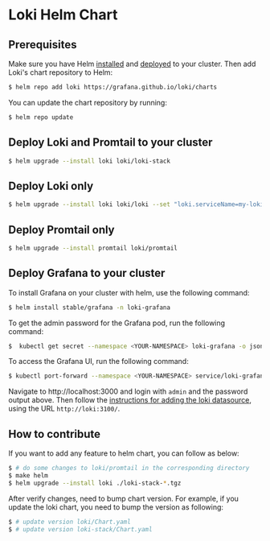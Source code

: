 # Loki Helm Chart

## Prerequisites

Make sure you have Helm [installed](https://helm.sh/docs/using_helm/#installing-helm) and
[deployed](https://helm.sh/docs/using_helm/#installing-tiller) to your cluster. Then add
Loki's chart repository to Helm:

```bash
$ helm repo add loki https://grafana.github.io/loki/charts
```

You can update the chart repository by running:

```bash
$ helm repo update
```

## Deploy Loki and Promtail to your cluster

```bash
$ helm upgrade --install loki loki/loki-stack
```

## Deploy Loki only

```bash
$ helm upgrade --install loki loki/loki --set "loki.serviceName=my-loki"
```

## Deploy Promtail only

```bash
$ helm upgrade --install promtail loki/promtail
```

## Deploy Grafana to your cluster

To install Grafana on your cluster with helm, use the following command:

```bash
$ helm install stable/grafana -n loki-grafana
```

To get the admin password for the Grafana pod, run the following command:

```bash
$  kubectl get secret --namespace <YOUR-NAMESPACE> loki-grafana -o jsonpath="{.data.admin-password}" | base64 --decode ; echo
```

To access the Grafana UI, run the following command:

```bash
$ kubectl port-forward --namespace <YOUR-NAMESPACE> service/loki-grafana 3000:80
```

Navigate to http://localhost:3000 and login with `admin` and the password output above.
Then follow the [instructions for adding the loki datasource](/docs/usage.md), using the URL `http://loki:3100/`.

## How to contribute

If you want to add any feature to helm chart, you can follow as below:

```bash
$ # do some changes to loki/promtail in the corresponding directory
$ make helm
$ helm upgrade --install loki ./loki-stack-*.tgz
```

After verify changes, need to bump chart version.
For example, if you update the loki chart, you need to bump the version as following:

```bash
$ # update version loki/Chart.yaml
$ # update version loki-stack/Chart.yaml
```
